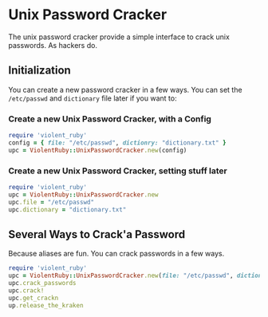 # Unix Password Cracker

The unix password cracker provide a simple interface to crack unix passwords. As hackers do.

## Initialization

You can create a new password cracker in a few ways. You can set the `/etc/passwd` and `dictionary` file later if you want to:

### Create a new Unix Password Cracker, with a Config

```ruby
require 'violent_ruby'
config = { file: "/etc/passwd", dictionry: "dictionary.txt" }
upc = ViolentRuby::UnixPasswordCracker.new(config)
```

### Create a new Unix Password Cracker, setting stuff later

```ruby
require 'violent_ruby'
upc = ViolentRuby::UnixPasswordCracker.new
upc.file = "/etc/passwd"
upc.dictionary = "dictionary.txt"
```

## Several Ways to Crack'a Password

Because aliases are fun. You can crack passwords in a few ways.

```ruby
require 'violent_ruby'
upc = ViolentRuby::UnixPasswordCracker.new(file: "/etc/passwd", dictionry: "dictionary.txt")
upc.crack_passwords
upc.crack!
upc.get_crackn
up.release_the_kraken
```

